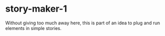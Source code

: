 # story-maker-1

Without giving too much away here, this is part of an idea to plug and run elements in simple stories.
